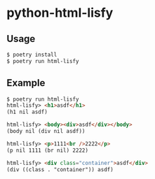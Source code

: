 # python-html-lisfy

## Usage

```bash
$ poetry install
$ poetry run html-lisfy
```

## Example

```html
$ poetry run html-lisfy
html-lisfy> <h1>asdf</h1>
(h1 nil asdf)

html-lisfy> <body><div>asdf</div></body>
(body nil (div nil asdf))

html-lisfy> <p>1111<br />2222</p>
(p nil 1111 (br nil) 2222)

html-lisfy> <div class="container">asdf</div>
(div ((class . "container")) asdf)
```
